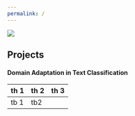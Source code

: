```yaml
---
permalink: /
---
```

<!--<img src='https://capsule-render.vercel.app/api?type=waving&color=0:FF6B95,100:005bea&height=300&section=header&text=name%20name&fontSize=70'>-->
<img src='https://capsule-render.vercel.app/api?type=waving&color=gradient&height=300&section=header&text=name%20name&fontSize=70'>

## Projects

#### Domain Adaptation in Text Classification

| th 1 | th 2 | th 3 |
| ---- | ---- | ---- |
| tb 1 | tb2        ||

